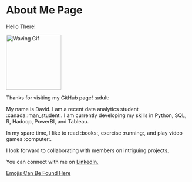 <!DOCTYPE html>

<html>
  
<head>
  
</head>
  
<body>
 <h1> About Me Page </h1>
 <p> Hello There! </p>
 <img src= "https://media.giphy.com/media/UqGhQEXe4J4ghTTCEi/giphy.gif" width="150x" alt="Waving Gif"> 
 <p> Thanks for visiting my GitHub page! :adult: </p>
 <p> My name is David. I am a recent data analytics student :canada::man_student:. I am currently developing my skills in Python, SQL, R, Hadoop, PowerBI, and Tableau. </p>
 <p> In my spare time, I like to read :books:, exercise :running:, and play video games :computer:. </p>
 <p> I look forward to collaborating with members on intriguing projects. </p>
 <p> You can connect with me on <a href= "https://www.linkedin.com/in/davidlamcanada"> LinkedIn. </a> </p>
</body>
  
</html>

<a href="https://github.com/ikatyang/emoji-cheat-sheet"> Emojis Can Be Found Here </a>
<!--


<!--
**davidlamcanada/davidlamcanada** is a ✨ _special_ ✨ repository because its `README.md` (this file) appears on your GitHub profile.

Here are some ideas to get you started:

- 🔭 I’m currently working on ...
- 🌱 I’m currently learning ...
- 👯 I’m looking to collaborate on ...
- 🤔 I’m looking for help with ...
- 💬 Ask me about ...
- 📫 How to reach me: ...
- 😄 Pronouns: ...
- ⚡ Fun fact: ...
-->
